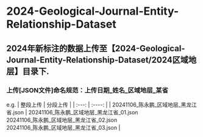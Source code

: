 # 2024-Geological-Journal-Entity-Relationship-Dataset
## 2024年新标注的数据上传至【2024-Geological-Journal-Entity-Relationship-Dataset/2024区域地层】目录下.
### 上传[JSON文件]命名规范：上传日期_姓名_区域地层_某省 

 e.g.
|    整段上传   | 分段上传     |
| :---:        |    :----:   |
| 20241106_陈永鹏_区域地层_黑龙江省.json     | 20241106_陈永鹏_区域地层_黑龙江省_01.json<br>20241106_陈永鹏_区域地层_黑龙江省_02.json<br>20241106_陈永鹏_区域地层_黑龙江省_03.json     |
